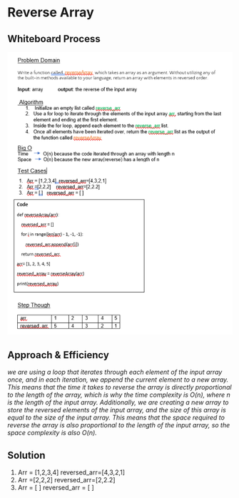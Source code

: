# Reverse Array

## Whiteboard Process

![Whiteboard](./w1.PNG)


## Approach & Efficiency
*we are using a loop that iterates through each element of the input array once, and in each iteration, we append the current element to a new array. This means that the time it takes to reverse the array is directly proportional to the length of the array, which is why the time complexity is O(n), where n is the length of the input array.
Additionally, we are creating a new array to store the reversed elements of the input array, and the size of this array is equal to the size of the input array. This means that the space required to reverse the array is also proportional to the length of the input array, so the space complexity is also O(n).*


## Solution
1.	Arr = [1,2,3,4]  reversed_arr=[4,3,2,1]
2.	Arr =[2,2,2]    reversed_arr=[2,2.2]
3.	Arr = [ ]   reversed_arr = [ ] 
